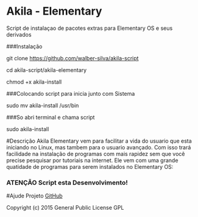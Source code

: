 # Akila - Elementary

Script de instalaçao de pacotes extras para Elementary OS e seus derivados 

###Instalação

git clone https://github.com/walber-silva/akila-script

cd akila-script/akila-elementary

chmod +x akila-install

###Colocando script para inicia junto com Sistema

sudo mv akila-install /usr/bin

###So abri terminal e chama script

sudo akila-install

#Descrição
Akila Elementary vem para facilitar a vida do usuario que esta iniciando no Linux, mas tambem para o usuario avançado. Com isso trará facilidade na instalação de programas com mais rapidez sem que você precise pesquisar por tutoriais na internet. Ele vem com uma grande quatidade de programas para serem instalados no Elementary OS:

### ATENÇÃO Script esta Desenvolvimento!

#Ajude Projeto
[GitHub](https://github.com/walber-silva/akila-script)

Copyright (c) 2015 General Public License GPL
